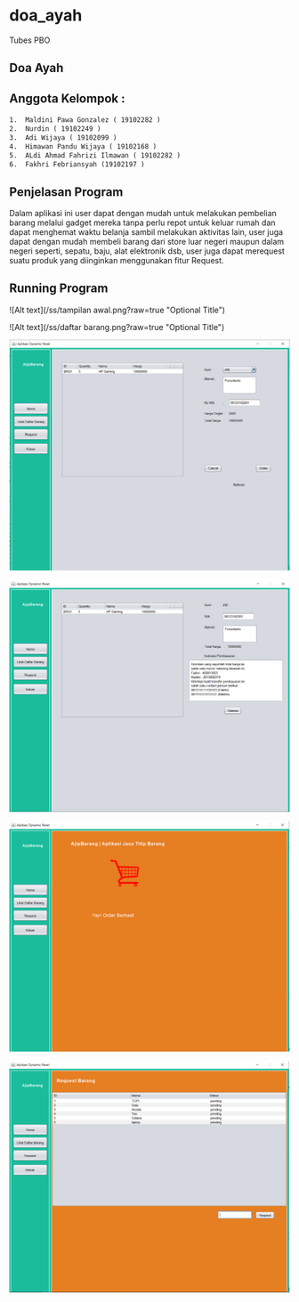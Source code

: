# doa_ayah
Tubes PBO 
## Doa Ayah
## Anggota Kelompok :

    1.  Maldini Pawa Gonzalez ( 19102282 )
    2.  Nurdin ( 19102249 )
    3.  Adi Wijaya ( 19102099 )
    4.  Himawan Pandu Wijaya ( 19102168 )
    5.  ALdi Ahmad Fahrizi Ilmawan ( 19102282 )
    6.  Fakhri Febriansyah (19102197 )

## Penjelasan Program
Dalam aplikasi ini user dapat dengan mudah untuk melakukan pembelian barang melalui gadget mereka tanpa perlu repot untuk keluar rumah dan dapat menghemat waktu belanja sambil melakukan aktivitas lain, user juga dapat dengan mudah membeli barang dari store luar negeri maupun dalam negeri seperti, sepatu, baju, alat elektronik dsb, user juga dapat merequest suatu produk yang diinginkan menggunakan fitur Request.

## Running Program
![Alt text](/ss/tampilan awal.png?raw=true "Optional Title")

![Alt text](/ss/daftar barang.png?raw=true "Optional Title")

![Alt text](/ss/regis.png?raw=true "Optional Title")

![Alt text](/ss/order.png?raw=true "Optional Title")

![Alt text](/ss/success.png?raw=true "Optional Title")

![Alt text](/ss/request.png?raw=true "Optional Title")
